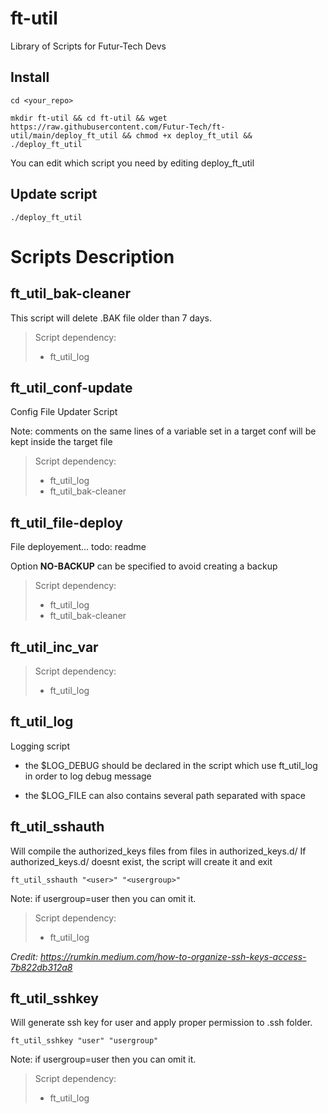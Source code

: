 # ft-util
Library of Scripts for Futur-Tech Devs

## Install

    cd <your_repo>

    mkdir ft-util && cd ft-util && wget https://raw.githubusercontent.com/Futur-Tech/ft-util/main/deploy_ft_util && chmod +x deploy_ft_util && ./deploy_ft_util

You can edit which script you need by editing deploy_ft_util

## Update script

    ./deploy_ft_util

# Scripts Description
## ft_util_bak-cleaner

This script will delete .BAK file older than 7 days.

> Script dependency:
> - ft_util_log

## ft_util_conf-update

Config File Updater Script

Note: comments on the same lines of a variable set in a target conf will be kept inside the target file

> Script dependency:
> - ft_util_log
> - ft_util_bak-cleaner

## ft_util_file-deploy

File deployement... todo: readme

Option **NO-BACKUP** can be specified to avoid creating a backup

> Script dependency:
> - ft_util_log
> - ft_util_bak-cleaner

## ft_util_inc_var

> Script dependency:
> - ft_util_log

## ft_util_log

Logging script

- the $LOG_DEBUG should be declared in the script which use ft_util_log in order to log debug message

- the $LOG_FILE can also contains several path separated with space

## ft_util_sshauth

Will compile the authorized_keys files from files in authorized_keys.d/
If authorized_keys.d/ doesnt exist, the script will create it and exit

    ft_util_sshauth "<user>" "<usergroup>"

Note: if usergroup=user then you can omit it.

> Script dependency:
> - ft_util_log

*Credit: https://rumkin.medium.com/how-to-organize-ssh-keys-access-7b822db312a8*

## ft_util_sshkey

Will generate ssh key for user and apply proper permission to .ssh folder.

    ft_util_sshkey "user" "usergroup"

Note: if usergroup=user then you can omit it.

> Script dependency:
> - ft_util_log
